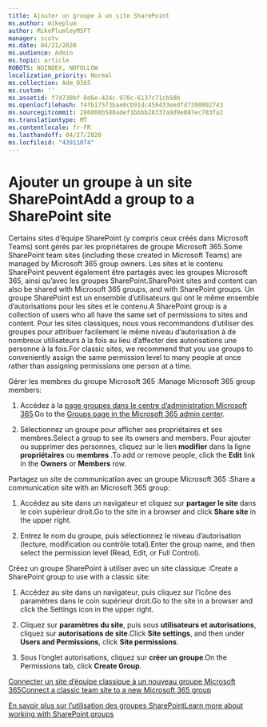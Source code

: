 ```yaml
---
title: Ajouter un groupe à un site SharePoint
ms.author: mikeplum
author: MikePlumleyMSFT
manager: scotv
ms.date: 04/21/2020
ms.audience: Admin
ms.topic: article
ROBOTS: NOINDEX, NOFOLLOW
localization_priority: Normal
ms.collection: Adm_O365
ms.custom: ''
ms.assetid: f7d730bf-0d6e-424c-970c-6137c71cb50b
ms.openlocfilehash: f4fb17573bae0cb91dc458433eedfd7398802743
ms.sourcegitcommit: 286000b588adef1bbbb28337a9d9e087ec783fa2
ms.translationtype: MT
ms.contentlocale: fr-FR
ms.lasthandoff: 04/27/2020
ms.locfileid: "43911074"
---
```

# <a name="add-a-group-to-a-sharepoint-site"></a><span data-ttu-id="1113a-102">Ajouter un groupe à un site SharePoint</span><span class="sxs-lookup"><span data-stu-id="1113a-102">Add a group to a SharePoint site</span></span>

<span data-ttu-id="1113a-103">Certains sites d’équipe SharePoint (y compris ceux créés dans Microsoft Teams) sont gérés par les propriétaires de groupe Microsoft 365.</span><span class="sxs-lookup"><span data-stu-id="1113a-103">Some SharePoint team sites (including those created in Microsoft Teams) are managed by Microsoft 365 group owners.</span></span> <span data-ttu-id="1113a-104">Les sites et le contenu SharePoint peuvent également être partagés avec les groupes Microsoft 365, ainsi qu’avec les groupes SharePoint.</span><span class="sxs-lookup"><span data-stu-id="1113a-104">SharePoint sites and content can also be shared with Microsoft 365 groups, and with SharePoint groups.</span></span> <span data-ttu-id="1113a-105">Un groupe SharePoint est un ensemble d’utilisateurs qui ont le même ensemble d’autorisations pour les sites et le contenu.</span><span class="sxs-lookup"><span data-stu-id="1113a-105">A SharePoint group is a collection of users who all have the same set of permissions to sites and content.</span></span> <span data-ttu-id="1113a-106">Pour les sites classiques, nous vous recommandons d’utiliser des groupes pour attribuer facilement le même niveau d’autorisation à de nombreux utilisateurs à la fois au lieu d’affecter des autorisations une personne à la fois.</span><span class="sxs-lookup"><span data-stu-id="1113a-106">For classic sites, we recommend that you use groups to conveniently assign the same permission level to many people at once rather than assigning permissions one person at a time.</span></span>
  
<span data-ttu-id="1113a-107">Gérer les membres du groupe Microsoft 365 :</span><span class="sxs-lookup"><span data-stu-id="1113a-107">Manage Microsoft 365 group members:</span></span>
  
1. <span data-ttu-id="1113a-108">Accédez à la [page groupes dans le centre d’administration Microsoft 365](https://portal.office.com/adminportal/home#/groups).</span><span class="sxs-lookup"><span data-stu-id="1113a-108">Go to the [Groups page in the Microsoft 365 admin center](https://portal.office.com/adminportal/home#/groups).</span></span>
    
2. <span data-ttu-id="1113a-109">Sélectionnez un groupe pour afficher ses propriétaires et ses membres.</span><span class="sxs-lookup"><span data-stu-id="1113a-109">Select a group to see its owners and members.</span></span> <span data-ttu-id="1113a-110">Pour ajouter ou supprimer des personnes, cliquez sur le lien **modifier** dans la ligne **propriétaires** ou **membres** .</span><span class="sxs-lookup"><span data-stu-id="1113a-110">To add or remove people, click the **Edit** link in the **Owners** or **Members** row.</span></span> 
    
<span data-ttu-id="1113a-111">Partagez un site de communication avec un groupe Microsoft 365 :</span><span class="sxs-lookup"><span data-stu-id="1113a-111">Share a communication site with an Microsoft 365 group:</span></span>
  
1. <span data-ttu-id="1113a-112">Accédez au site dans un navigateur et cliquez sur **partager le site** dans le coin supérieur droit.</span><span class="sxs-lookup"><span data-stu-id="1113a-112">Go to the site in a browser and click **Share site** in the upper right.</span></span> 
    
2. <span data-ttu-id="1113a-113">Entrez le nom du groupe, puis sélectionnez le niveau d’autorisation (lecture, modification ou contrôle total).</span><span class="sxs-lookup"><span data-stu-id="1113a-113">Enter the group name, and then select the permission level (Read, Edit, or Full Control).</span></span>
    
<span data-ttu-id="1113a-114">Créez un groupe SharePoint à utiliser avec un site classique :</span><span class="sxs-lookup"><span data-stu-id="1113a-114">Create a SharePoint group to use with a classic site:</span></span>
  
1. <span data-ttu-id="1113a-115">Accédez au site dans un navigateur, puis cliquez sur l’icône des paramètres dans le coin supérieur droit.</span><span class="sxs-lookup"><span data-stu-id="1113a-115">Go to the site in a browser and click the Settings icon in the upper right.</span></span>
    
2. <span data-ttu-id="1113a-116">Cliquez sur **paramètres du site**, puis sous **utilisateurs et autorisations**, cliquez sur **autorisations de site**.</span><span class="sxs-lookup"><span data-stu-id="1113a-116">Click **Site settings**, and then under **Users and Permissions**, click **Site permissions**.</span></span>
    
3. <span data-ttu-id="1113a-117">Sous l’onglet autorisations, cliquez sur **créer un groupe**.</span><span class="sxs-lookup"><span data-stu-id="1113a-117">On the Permissions tab, click **Create Group**.</span></span>
    
[<span data-ttu-id="1113a-118">Connecter un site d’équipe classique à un nouveau groupe Microsoft 365</span><span class="sxs-lookup"><span data-stu-id="1113a-118">Connect a classic team site to a new Microsoft 365 group</span></span>](https://go.microsoft.com/fwlink/?linkid=2008654)
  
[<span data-ttu-id="1113a-119">En savoir plus sur l’utilisation des groupes SharePoint</span><span class="sxs-lookup"><span data-stu-id="1113a-119">Learn more about working with SharePoint groups</span></span>](https://go.microsoft.com/fwlink/?linkid=874658)
  

